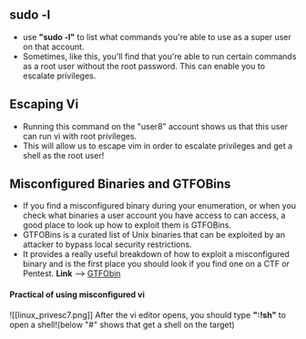 ## sudo -l
- use **"sudo -l"** to list what commands you're able to use as a super user on that account.
- Sometimes, like this, you'll find that you're able to run certain commands as a root user without the root password. This can enable you to escalate privileges.

## Escaping Vi
- Running this command on the "user8" account shows us that this user can run vi with root privileges.
- This will allow us to escape vim in order to escalate privileges and get a shell as the root user!

## Misconfigured Binaries and GTFOBins
- If you find a misconfigured binary during your enumeration, or when you check what binaries a user account you have access to can access, a good place to look up how to exploit them is GTFOBins.
- GTFOBins is a curated list of Unix binaries that can be exploited by an attacker to bypass local security restrictions.
- It provides a really useful breakdown of how to exploit a misconfigured binary and is the first place you should look if you find one on a CTF or Pentest.
**Link** --> [GTFObin](https://gtfobins.github.io/)

#### Practical of using misconfigured vi
![[linux_privesc7.png]]
After the vi editor opens, you should type **":!sh"** to open a shell!(below "#" shows that get a shell on the target)